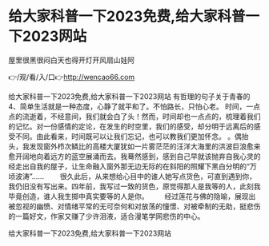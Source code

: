 # 给大家科普一下2023免费,给大家科普一下2023网站
屋里很黑很闷白天也得开灯开风扇山娃阿

👉/观/看/入/口👉http://wencao66.com

给大家科普一下2023免费,给大家科普一下2023网站	有哲理的句子关于青春的	4、简单生活就是一种态度，心静了就平和了。不怕路长，只怕心老。
时间，一点点的流逝着，不经意间，我们就会白了头！然而，时间却也一点点的，梳理着我们的记忆。对一份感情的定论，在发生的时空里，我们的感受，却分明于远离后的感受不同。由此看来，时间既可以让我们忘记，也可以教我们更加怀念。
。偶抬头，我发现窗外栉次鳞比的高楼大厦犹如一片雾茫茫的汪洋大海里的洪波巨浪愈来愈开阔地向着远方的蓝空展涌而去。我蓦然感到，感到自己早就该抛弃自我心灵的经走出自我的屋子，让生命融入窗外那无边无际的在斜阳的照耀下黑白分明的“万顷波涛”……
　　很久此后，从来想给心目中的谁人她写点货色，可直到遇到你，我仍旧没有写出来。四年前，我写过一致的货色，原觉得那人是我等的人，此刻我毕竟创造，谁人我生掷中真实要等的人是你。
　　经过莲花与佛的隐喻，展现出被忽视的幽愤、对情绪平常的无可奈何和对放荡的憧憬、对被牵制的无助，挺悲伤的一篇好文，作家又赚了少许泪液，适合漫笔学网悲伤的中心。

给大家科普一下2023免费,给大家科普一下2023网站
